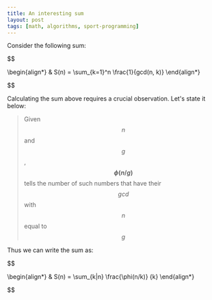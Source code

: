 ```yaml
---
title: An interesting sum
layout: post
tags: [math, algorithms, sport-programming]
---
```


Consider the following sum:

$$

\begin{align*}
    & S(n) = \sum_{k=1}^n \frac{1}{gcd(n, k)}
\end{align*}

$$

Calculating the sum above requires a crucial observation. Let's state it below:

> Given $$n$$ and $$g$$, **$$\phi(n/g)$$** tells the number of such numbers that have their $$gcd$$ with $$n$$ equal to $$g$$

Thus we can write the sum as:

$$

\begin{align*}
    & S(n) = \sum_{k|n} \frac{\phi(n/k)} {k}
\end{align*}

$$
